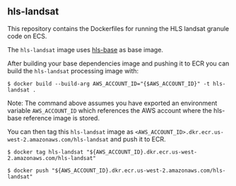 ## hls-landsat
This repository contains the Dockerfiles for running the HLS landsat granule code on ECS.

The `hls-landsat` image uses [hls-base](https://github.com/NASA-IMPACT/hls-base/) as base image.

After building your base dependencies image and pushing it to ECR you can build the `hls-landsat` processing image with:


```shell
$ docker build --build-arg AWS_ACCOUNT_ID="{$AWS_ACCOUNT_ID}" -t hls-landsat .
```

Note: The command above assumes you have exported an environment variable `AWS_ACCOUNT_ID` which references the AWS account where the hls-base reference image is stored.

You can then tag this `hls-landsat` image as `<AWS_ACCOUNT_ID>.dkr.ecr.us-west-2.amazonaws.com/hls-landsat` and push it to ECR.

```shell
$ docker tag hls-landsat "${AWS_ACCOUNT_ID}.dkr.ecr.us-west-2.amazonaws.com/hls-landsat"
```

```shell
$ docker push "${AWS_ACCOUNT_ID}.dkr.ecr.us-west-2.amazonaws.com/hls-landsat"
```

